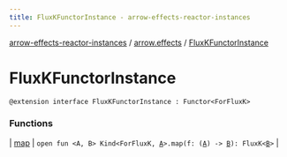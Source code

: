 ```yaml
---
title: FluxKFunctorInstance - arrow-effects-reactor-instances
---
```


[arrow-effects-reactor-instances](../../index.html) / [arrow.effects](../index.html) / [FluxKFunctorInstance](./index.html)

# FluxKFunctorInstance

`@extension interface FluxKFunctorInstance : Functor<ForFluxK>`

### Functions

| [map](map.html) | `open fun <A, B> Kind<ForFluxK, `[`A`](map.html#A)`>.map(f: (`[`A`](map.html#A)`) -> `[`B`](map.html#B)`): FluxK<`[`B`](map.html#B)`>` |

